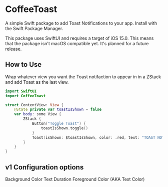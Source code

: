 # CoffeeToast

A simple Swift package to add Toast Notifications to your app. Install with the Swift Package Manager.

This package uses SwiftUI and requires a target of iOS 15.0. This means that the package isn't macOS compatible yet. It's planned for a future release.

## How to Use

Wrap whatever view you want the Toast notifaction to appear in in a ZStack and add Toast as the last view.

```swift
import SwiftUI
import CoffeeToast

struct ContentView: View {
    @State private var toastIsShown = false
    var body: some View {
        ZStack {
            Button("Toggle Toast") {
                toastIsShown.toggle()
            }
            Toast(isShown: $toastIsShown, color: .red, text: "TOAST NOTIFICATION", duration: 2.0)
        }
    }
}
```

## v1 Configuration options

Background Color
Text
Duration
Foreground Color (AKA Text Color)
